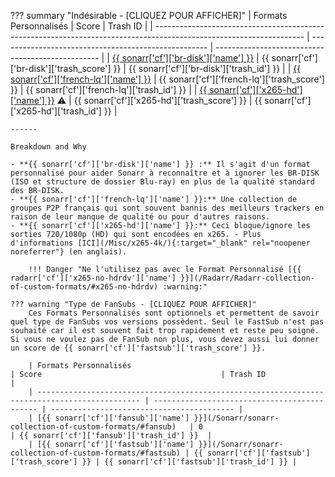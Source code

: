 ??? summary "Indésirable - [CLIQUEZ POUR AFFICHER]"
    | Formats Personnalisés                                                                                               | Score                                                | Trash ID                                          |
    | ------------------------------------------------------------------------------------------------------------------- | ---------------------------------------------------- | ------------------------------------------------- |
    | [{{ sonarr['cf']['br-disk']['name'] }}](/Sonarr/sonarr-collection-of-custom-formats/#br-disk)                       | {{ sonarr['cf']['br-disk']['trash_score'] }}         | {{ sonarr['cf']['br-disk']['trash_id'] }}         |
    | [{{ sonarr['cf']['french-lq']['name'] }}](/Sonarr/sonarr-collection-of-custom-formats/#fr-lq)                       | {{ sonarr['cf']['french-lq']['trash_score'] }}       | {{ sonarr['cf']['french-lq']['trash_id'] }}       |
    | [{{ sonarr['cf']['x265-hd']['name'] }}](/Sonarr/sonarr-collection-of-custom-formats/#x265-hd) :warning:             | {{ sonarr['cf']['x265-hd']['trash_score'] }}         | {{ sonarr['cf']['x265-hd']['trash_id'] }}         |

    ------

    Breakdown and Why

    - **{{ sonarr['cf']['br-disk']['name'] }} :** Il s'agit d'un format personnalisé pour aider Sonarr à reconnaître et à ignorer les BR-DISK (ISO et structure de dossier Blu-ray) en plus de la qualité standard des BR-DISK.
    - **{{ sonarr['cf']['french-lq']['name'] }}:** Une collection de groupes P2P français qui sont souvent bannis des meilleurs trackers en raison de leur manque de qualité ou pour d'autres raisons.
    - **{{ sonarr['cf']['x265-hd']['name'] }}:** Ceci bloque/ignore les sorties 720/1080p (HD) qui sont encodées en x265. - Plus d'informations [ICI](/Misc/x265-4k/){:target="_blank" rel="noopener noreferrer"} (en anglais).

        !!! Danger "Ne l'utilisez pas avec le Format Personnalisé [{{ radarr['cf']['x265-no-hdrdv']['name'] }}](/Radarr/Radarr-collection-of-custom-formats/#x265-no-hdrdv) :warning:"

    ??? warning "Type de FanSubs - [CLIQUEZ POUR AFFICHER]"
        Ces Formats Personnalisés sont optionnels et permettent de savoir quel type de FanSubs vos versions possèdent. Seul le FastSub n'est pas souhaité car il est souvent fait trop rapidement et reste peu soigné. Si vous ne voulez pas de FanSub non plus, vous devez aussi lui donner un score de {{ sonarr['cf']['fastsub']['trash_score'] }}.

        | Formats Personnalisés                                                                         | Score                                        | Trash ID                                  |
        | --------------------------------------------------------------------------------------------- | -------------------------------------------- | ----------------------------------------- |
        | [{{ sonarr['cf']['fansub']['name'] }}](/Sonarr/sonarr-collection-of-custom-formats/#fansub)   | 0                                            | {{ sonarr['cf']['fansub']['trash_id'] }}  |
        | [{{ sonarr['cf']['fastsub']['name'] }}](/Sonarr/sonarr-collection-of-custom-formats/#fastsub) | {{ sonarr['cf']['fastsub']['trash_score'] }} | {{ sonarr['cf']['fastsub']['trash_id'] }} |
